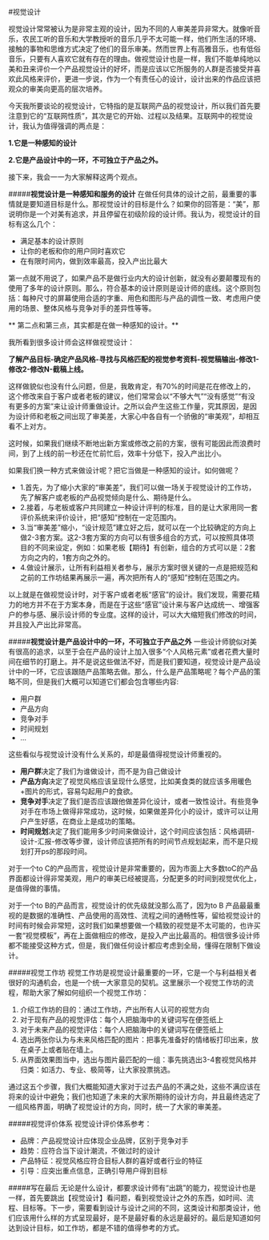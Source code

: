 #视觉设计

视觉设计常常被认为是非常主观的设计，因为不同的人审美差异非常大。就像听音乐，农民工听的音乐和大学教授听的音乐几乎不太可能一样，他们所生活的环境、接触的事物和思维方式决定了他们的音乐审美。然而世界上有高雅音乐，也有低俗音乐，只要有人喜欢它就有存在的理由。做视觉设计也是一样，我们不能单纯地以美和丑来评价一个产品视觉设计的好坏，而是应该以它所服务的人群是否接受并喜欢此风格来评价，更进一步说，作为一个有责任心的设计，设计出来的作品应该把观众的审美向更高的层次培养。

今天我所要谈论的视觉设计，它特指的是互联网产品的视觉设计，所以我们首先要注意到它的“互联网性质”，其次是它的开始、过程以及结果。互联网中的视觉设计，我认为值得强调的两点是：

**1.它是一种感知的设计**

**2.它是产品设计中的一环，不可独立于产品之外。**


接下来，我会一一为大家解释这两个观点。

#####**视觉设计是一种感知和服务的设计**
在做任何具体的设计之前，最重要的事情就是要知道目标是什么。那视觉设计的目标是什么？如果你的回答是：“美”，那说明你是一个对美有追求，并且停留在初级阶段的设计师。我认为，视觉设计的目标有这么几个：

* 满足基本的设计原则
* 让你的老板和你的用户同时喜欢它
* 在有限时间内，做到效率最高，投入产出比最大

第一点就不用说了，如果产品不是做行业内大的设计创新，就没有必要颠覆现有的使用了多年的设计原则。那么，符合基本的设计原则是设计师的底线。这个原则包括：每种尺寸的屏幕使用合适的字重、用色和图形与产品的调性一致、考虑用户使用的场景、整体风格与竞争对手的差异性等等。

** 第二点和第三点，其实都是在做一种感知的设计。**



我所看到很多设计师会这样做视觉设计：

**了解产品目标-确定产品风格-寻找与风格匹配的视觉参考资料-视觉稿输出-修改1-修改2-修改N-截稿上线。**

这样做貌似也没有什么问题，但是，我敢肯定，有70%的时间是花在修改上的，这个修改来自于客户或者老板的建议，他们常常会以“不够大气”“没有感觉”“有没有更多的方案”来让设计师重做设计。之所以会产生这些工作量，究其原因，是因为设计师和老板之间出现了审美差，大家心中各自有一个骄傲的“审美观”，却相互看不上对方。

这时候，如果我们继续不断地出新方案或修改之前的方案，很有可能因此而浪费时间，到了上线的前一秒还在忙前忙后，效率十分低下，投入产出比小。

如果我们换一种方式来做设计呢？把它当做是一种感知的设计。如何做呢？

* 1.首先，为了缩小大家的“审美差”，我们可以做一场关于视觉设计的工作坊，先了解客户或老板的产品视觉倾向是什么、期待是什么。
* 2.接着，与老板或客户共同建立一种设计评判的标准，目的是让大家用同一套评价系统来评价设计，把“感知”控制在一定范围内。
* 3.当“审美差”缩小，“设计规范”建立好之后，就可以在一个比较确定的方向上做2-3套方案。这2-3套方案的方向可以有很多组合的方式，可以按照具体项目的不同来设定，例如：如果老板【期待】有创新，组合的方式可以是：2套方向之内的，1套方向之外的。
* 4.做设计展示，让所有利益相关者参与，展示方案时很关键的一点是把规范和之前的工作坊结果再展示一遍，再次把所有人的“感知”控制在范围之内。

以上就是在做视觉设计时，对于客户或者老板“感官”的设计。我们发现，需要花精力的地方并不在于方案本身，而是在于这些“感官”设计来与客户达成统一、增强客户的参与感、展示设计师的专业度。这样的设计，可以大大缩短我们修改的时间，并且投入产出比非常高。

#####**视觉设计是产品设计中的一环，不可独立于产品之外**
一些设计师貌似对美有很高的追求，以至于会在产品的设计上加入很多“个人风格元素”或者花费大量时间在细节的打磨上。并不是说这些做法不好，而是我们要知道，视觉设计是产品设计中的一环，它应该跟随产品策略去做。那么，什么是产品策略呢？每个产品的策略不同，但是我们大概可以知道它们都会包含哪些内容:

* 用户群
* 产品方向
* 竞争对手
* 时间规划
* ...

这些看似与视觉设计没有什么关系的，却是最值得视觉设计师重视的。

 * **用户群**决定了我们为谁做设计，而不是为自己做设计
 * **产品方向**决定了视觉风格应该呈现什么感觉，比如美食类的就应该多用暖色+图片的形式，容易勾起用户的食欲。
 * **竞争对手**决定了我们是否应该跟他做差异化设计，或者一致性设计。有些竞争对手在市场上做得非常成功，这时候，如果做差异化小的设计，或许可以让用户产生好感，在商业上是成功的策略。
 * **时间规划**决定了我们能用多少时间来做设计，这个时间应该包括：风格调研-设计-汇报-修改等步骤，设计师应该把所有的时间节点规划起来，而不是只规划打开ps的那段时间。

对于一个to C的产品而言，视觉设计是非常重要的，因为市面上大多数toC的产品界面都设计得非常美观，用户的审美已经被提高，分配更多的时间到视觉优化上，是值得做的事情。

对于一个to B的产品而言，视觉设计的优先级就没那么高了，因为to B 产品最最重视的是数据的准确性、产品使用的高效性、流程之间的通畅性等，留给视觉设计的时间有时候会非常短，这时我们如果想要做一个精致的视觉是不太可能的，也许买一套“视觉模板”，再在上面做相应的修改，是投入产出比最高的。相信很多设计师都不能接受这种方式，但是，我们做任何设计都应考虑到全局，懂得在限制下做设计。

#####视觉工作坊
视觉工作坊是视觉设计最重要的一环，它是一个与利益相关者很好的沟通机会，也是一个统一大家意见的契机。这里展示一个视觉工作坊的流程，帮助大家了解如何组织一个视觉工作坊：

1. 介绍工作坊的目的：通过工作坊，产出所有人认可的视觉方向
2. 对于现有产品的视觉评估：每个人把脑海中的关键词写在便签纸上
3. 对于未来产品的视觉评估：每个人把脑海中的关键词写在便签纸上
4. 选出两张你认为与未来风格匹配的图片：把事先准备好的情绪板打印出来，放在桌子上或者贴在墙上。
5. 从界面效果图当中，选出与图片最匹配的一组：事先挑选出3-4套视觉风格并归类：如活力、专业、极简等，让大家投票挑选。

通过这五个步骤，我们大概能知道大家对于过去产品的不满之处，这些不满应该在将来的设计中避免；我们也知道了未来的大家所期待的设计方向，并且最终选定了一组风格界面，明确了视觉设计的方向，同时，统一了大家的审美差。

#####视觉评价体系
视觉设计评价体系参考：

* 品牌：产品视觉设计应体现企业品牌，区别于竞争对手
* 趋势：应符合当下设计潮流，不做过时的设计
* 产品特征：视觉风格应符合目标人群的喜好或者行业的特征
* 引导：应突出重点信息，正确引导用户得到目标

#####写在最后
无论是什么设计，都要求设计师有“出跳”的能力，视觉设计也是一样，首先要跳出【视觉设计】看问题，看到视觉设计之外的东西，如时间、流程、目标等。下一步，需要看到设计与设计之间的不同，这类设计和那类设计，他们应该用什么样的方式呈现最好，是不是最好看的永远是最好的。最后是知道如何达到设计目标，如工作坊，都是不错的值得参考的方式。


